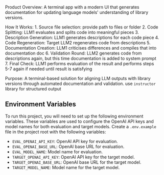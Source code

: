 Product Overview:
A terminal app with a modern UI that generates documentation for updating language models' understanding of library versions.

How It Works:
	1. Source file selection: provide path to files or folder
	2. Code Splitting: LLM1 evaluates and splits code into meaningful pieces
	3. Description Generation: LLM1 generates descriptions for each code piece
	4. Code Regeneration: Target LLM2 regenerates code from descriptions
	5. Documentation Creation: LLM1 criticises differences and compiles that into documentation doc
	6. Validation Round: LLM2 generates code from descriptions again, but this time documentation is added to system prompt
	7. Final Check: LLM1 performs evaluation of the result and performs steps 5-7 again if needed until result is satisfying

Purpose:
A terminal-based solution for aligning LLM outputs with library versions through automated documentation and validation.
use `instructor` library for structured output

## Environment Variables

To run this project, you will need to set up the following environment variables. These variables are used to configure the OpenAI API keys and model names for both evaluation and target models. Create a `.env.example` file in the project root with the following variables:

- `EVAL_OPENAI_API_KEY`: OpenAI API key for evaluation.
- `EVAL_OPENAI_BASE_URL`: OpenAI base URL for evaluation.
- `EVAL_MODEL_NAME`: Model name for evaluation.
- `TARGET_OPENAI_API_KEY`: OpenAI API key for the target model.
- `TARGET_OPENAI_BASE_URL`: OpenAI base URL for the target model.
- `TARGET_MODEL_NAME`: Model name for the target model.

